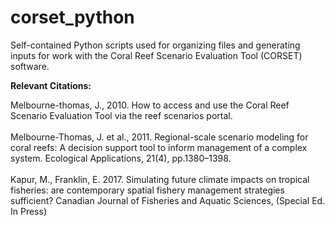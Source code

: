 # corset_python
Self-contained Python scripts used for organizing files and generating inputs for work with the Coral Reef Scenario Evaluation Tool (CORSET) software.

<B>Relevant Citations:<Br></B>

Melbourne-thomas, J., 2010. How to access and use the Coral Reef Scenario Evaluation Tool via the reef scenarios portal.<br><Br>
Melbourne-Thomas, J. et al., 2011. Regional-scale scenario modeling for coral reefs: A decision support tool to inform management of a complex system. Ecological Applications, 21(4), pp.1380–1398.<Br><Br>
Kapur, M., Franklin, E. 2017. Simulating future climate impacts on tropical fisheries: are contemporary spatial fishery management strategies sufficient? Canadian Journal of Fisheries and Aquatic Sciences, (Special Ed. In Press)
